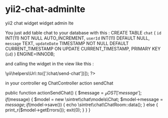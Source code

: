 # yii2-chat-adminlte
yii2 chat widget widget admin lte

You just add table chat to your database with this :
CREATE TABLE `chat` (
  `id` INT(11) NOT NULL AUTO_INCREMENT,
  `userId` INT(11) DEFAULT NULL,
  `message` TEXT,
  `updateDate` TIMESTAMP NOT NULL DEFAULT CURRENT_TIMESTAMP ON UPDATE CURRENT_TIMESTAMP,
  PRIMARY KEY (`id`)
) ENGINE=INNODB;

and calling the widget in the view like this :
<?= \sintret\chat\ChatRoom::widget(['url'=>  \yii\helpers\Url::to(['/chat/send-chat'])]); ?>


in your controller eg ChatController action sendChat

public function actionSendChat() {
        $message = $_POST['message'];
        if ($message) {
            $model = new \sintret\chat\models\Chat;
            $model->message = $message;
            if ($model->save()) {
                echo \sintret\chat\ChatRoom::data();
            } else {
                print_r($model->getErrors());
                exit(0);
            }
        }
    }